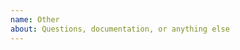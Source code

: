 ```yaml
---
name: Other
about: Questions, documentation, or anything else
---
```


<!--
For general questions, please join Discord server.
Discord Server: https://discord.gg/5WURzBb
-->